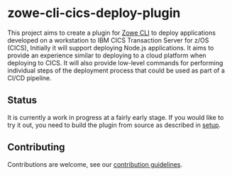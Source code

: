 # zowe-cli-cics-deploy-plugin
This project aims to create a plugin for [Zowe CLI](https://github.com/zowe/zowe-cli) to deploy applications developed on a workstation to IBM CICS Transaction Server for z/OS (CICS),  Initially it will support deploying Node.js applications.  It aims to provide an experience similar to deploying to a cloud platform when deploying to CICS.  It will also provide low-level commands for performing individual steps of the deployment process that could be used as part of a CI/CD pipeline.

## Status
It is currently a work in progress at a fairly early stage. If you would like to try it out, you need to build the plugin from source as described in [setup](docs/tutorials/Setup.md). 

## Contributing
Contributions are welcome, see our [contribution guidelines](CONTRIBUTING.md).  

